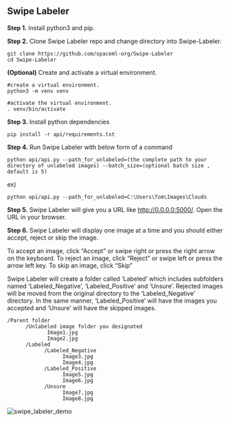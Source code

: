 ## Swipe Labeler

**Step 1.** Install python3 and pip.

**Step 2.** Clone Swipe Labeler repo and change directory into Swipe-Labeler.
```
git clone https://github.com/spaceml-org/Swipe-Labeler
cd Swipe-Labeler
```

**(Optional)** Create and activate a virtual environment.
```
#create a virtual environment.
python3 -m venv venv

#activate the virtual environment.
. venv/bin/activate
```

**Step 3.** Install python dependencies
```
pip install -r api/requirements.txt
```

**Step 4.** Run Swipe Labeler with below form of a command
```
python api/api.py --path_for_unlabeled=(the complete path to your directory of unlabeled images) --batch_size=(optional batch size , default is 5)
```

ex) 
```
python api/api.py --path_for_unlabeled=C:\Users\Tom\Images\Clouds
```

**Step 5.** Swipe Labeler will give you a URL like http://0.0.0.0:5000/. Open the URL in your browser.

**Step 6.** Swipe Labeler will display one image at a time and you should either accept, reject or skip the image. 

To accept an image, click “Accept” or swipe right or press the right arrow on the keyboard. 
To reject an image, click “Reject” or swipe left or press the arrow left key.
To skip an image, click “Skip”

Swipe Labeler will create a folder called ‘Labeled’ which includes subfolders named ‘Labeled_Negative’, ‘Labeled_Positive’ and ‘Unsure’. Rejected images will be moved from the original directory to the ‘Labeled_Negative’ directory. In the same manner, ‘Labeled_Positive’ will have the images you accepted and ‘Unsure’ will have the skipped images.
```
/Parent folder
      /Unlabeled image folder you designated
             Image1.jpg
             Image2.jpg
      /Labeled
            /Labeled_Negative
                  Image3.jpg
                  Image4.jpg
            /Labeled_Positive
                  Image5.jpg
                  Image6.jpg
            /Unsure
                  Image7.jpg
                  Image8.jpg
```

![swipe_labeler_demo](https://github.com/spaceml-org/Swipe-Labeler/raw/main/Swipe-Labeler-Demo.gif)
